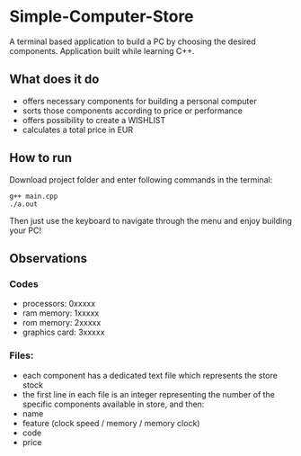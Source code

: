 # Simple-Computer-Store

A terminal based application to build a PC by choosing the desired components. Application built while learning C++.


## What does it do

- offers necessary components for building a personal computer
- sorts those components according to price or performance
- offers possibility to create a WISHLIST
- calculates a total price in EUR

## How to run

Download project folder and enter following commands in the terminal:

    g++ main.cpp
    ./a.out
    
Then just use the keyboard to navigate through the menu and enjoy building your PC!

## Observations
### Codes
- processors:    0xxxxx
- ram memory:    1xxxxx
- rom memory:    2xxxxx
- graphics card: 3xxxxx

### Files:
- each component has a dedicated text file which represents the store stock
- the first line in each file is an integer representing the number of the specific components available in store, and then:
- name
- feature (clock speed / memory / memory clock)
- code
- price

